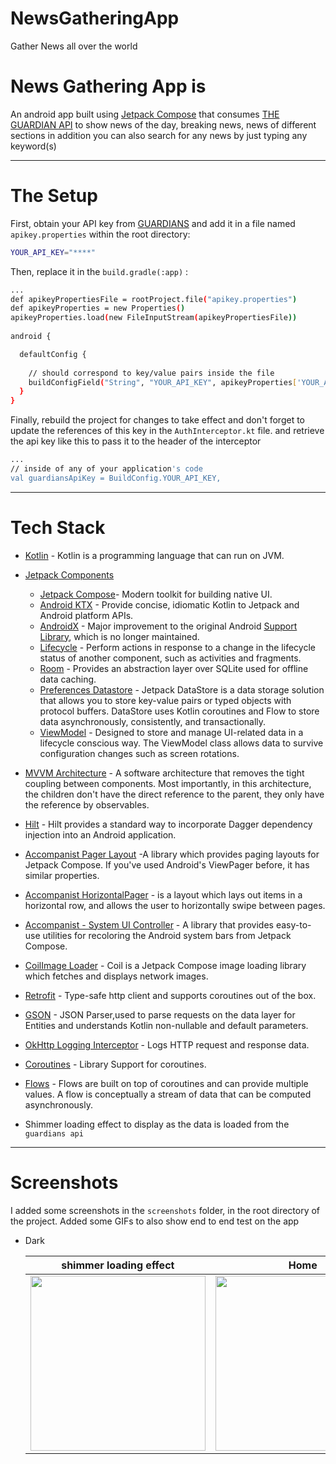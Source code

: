 # NewsGatheringApp
Gather News all over the world

# News Gathering App is
An android app built using [Jetpack Compose](https://developer.android.com/jetpack/compose) that consumes [THE GUARDIAN API](https://open-platform.theguardian.com/documentation) to show news of the day, breaking news, news of different sections in addition you can also search for any news by just typing any keyword(s) 


---
# The Setup 
First, obtain your API key from [GUARDIANS](https://open-platform.theguardian.com/documentation) and add it in a file named `apikey.properties` within the root directory:

```bash
YOUR_API_KEY="****"
```

Then, replace it in the `build.gradle(:app)` :

```bash
...
def apikeyPropertiesFile = rootProject.file("apikey.properties")
def apikeyProperties = new Properties()
apikeyProperties.load(new FileInputStream(apikeyPropertiesFile))
 
android {

  defaultConfig {
     
    // should correspond to key/value pairs inside the file   
    buildConfigField("String", "YOUR_API_KEY", apikeyProperties['YOUR_API_KEY'])
  }
}

```

Finally, rebuild the project for changes to take effect and don't forget to update the references of this key in the `AuthInterceptor.kt` file.
and retrieve the api key like this to pass it to the header of the interceptor

```bash
...
// inside of any of your application's code
val guardiansApiKey = BuildConfig.YOUR_API_KEY,
```



---
# Tech Stack

- [Kotlin](https://kotlinlang.org/) - Kotlin is a programming language that can run on JVM.

- [Jetpack Components](https://developer.android.com/jetpack)
    - [Jetpack Compose](https://developer.android.com/jetpack/compose)- Modern toolkit for building native UI.
    - [Android KTX](https://developer.android.com/kotlin/ktx.html) - Provide concise, idiomatic Kotlin to Jetpack and Android platform APIs.
    - [AndroidX](https://developer.android.com/jetpack/androidx) - Major improvement to the original Android [Support Library](https://developer.android.com/topic/libraries/support-library/index), which is no longer maintained.
    -   [Lifecycle](https://developer.android.com/topic/libraries/architecture/lifecycle) - Perform actions in response to a change in the lifecycle status of another component, such as activities and fragments.
    - [Room](https://developer.android.com/training/data-storage/room) - Provides an abstraction layer over SQLite used for offline data caching.
    - [Preferences Datastore](https://developer.android.com/topic/libraries/architecture/datastore) - Jetpack DataStore is a data storage solution that allows you to store key-value pairs or typed objects with protocol buffers. DataStore uses Kotlin coroutines and Flow to store data asynchronously, consistently, and transactionally.
    - [ViewModel](https://developer.android.com/topic/libraries/architecture/viewmodel) - Designed to store and manage UI-related data in a lifecycle conscious way. The ViewModel class allows data to survive configuration changes such as screen rotations.


- [MVVM Architecture](https://developer.android.com/topic/architecture) - A software architecture that removes the tight coupling between components. Most importantly, in this architecture, the children don't have the direct reference to the parent, they only have the reference by observables.
- [Hilt](https://dagger.dev/hilt/) - Hilt provides a standard way to incorporate Dagger dependency injection into an Android application.
- [Accompanist Pager Layout](https://google.github.io/accompanist/) -A library which provides paging layouts for Jetpack Compose. If you've used Android's ViewPager before, it has similar properties.
- [Accompanist HorizontalPager](https://google.github.io/accompanist/pager/) - is a layout which lays out items in a horizontal row, and allows the user to horizontally swipe between pages.
- [Accompanist - System UI Controller](https://github.com/google/accompanist/blob/main/systemuicontroller) - A library that provides easy-to-use utilities for recoloring the Android system bars from Jetpack Compose.
- [CoilImage Loader](https://coil-kt.github.io/coil/getting_started/) - Coil is a Jetpack Compose image loading library which fetches and displays network images.
- [Retrofit](https://square.github.io/retrofit/) - Type-safe http client 
and supports coroutines out of the box.
- [GSON](https://github.com/square/gson) - JSON Parser,used to parse 
requests on the data layer for Entities and understands Kotlin non-nullable 
and default parameters.
- [OkHttp Logging Interceptor](https://github.com/square/okhttp/blob/master/okhttp-logging-interceptor/README.md) - Logs HTTP request and response data.
- [Coroutines](https://github.com/Kotlin/kotlinx.coroutines) - Library Support for coroutines.
- [Flows](https://developer.android.com/kotlin/flow) - Flows are built on top of coroutines and can provide multiple values. A flow is conceptually a stream of data that can be computed asynchronously.
- Shimmer loading effect to display as the data is loaded from the `guardians api`

---
# Screenshots
I added some screenshots in the `screenshots` folder, in the root directory of the project. Added some GIFs to also show end to end test on the app



   * Dark
    
      shimmer loading effect | Home | Add task
      --- | --- | ---
      <img src="https://user-images.githubusercontent.com/61431856/176985261-e17fe755-c74f-4987-8021-3e5ff2d5a09a.jpg" width="280"/> | <img src="https://user-images.githubusercontent.com/61431856/167199838-d7bf2bf5-4621-4549-b927-a3bbd678c95e.jpg" width="280"/> | <img src="https://user-images.githubusercontent.com/61431856/167199884-95444029-1eef-442f-9cea-68622e999427.jpg" width="280"/>














